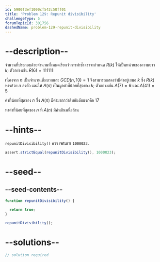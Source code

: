 ```yaml
---
id: 5900f3ef1000cf542c50ff01
title: 'Problem 129: Repunit divisibility'
challengeType: 5
forumTopicId: 301756
dashedName: problem-129-repunit-divisibility
---
```


# --description--

จำนวนที่ประกอบด้วยจำนวนทั้งหมดเรียกว่าการทำซ้ำ เราจะกำหนด $R(k)$ ให้เป็นหน่วยของความยาว $k$; ตัวอย่างเช่น $R(6) = 111111$

เนื่องจาก $n$ เป็นจำนวนเต็มบวกและ $GCD(n, 10) = 1$ จึงสามารถแสดงว่ามีค่าอยู่เสมอ $k$ ซึ่ง $R(k)$ หารด้วย $n$ ลงตัว และให้ $A(n)$ เป็นมูลค่าที่น้อยที่สุดของ $k$; ตัวอย่างเช่น $A(7) = 6$ และ $A(41) = 5$

ค่าที่น้อยที่สุดของ $n$ ซึ่ง $A(n)$ มีค่ามากกว่าสิบอันดับแรกคือ 17

หาค่าที่น้อยที่สุดของ $n$ ที่ $A(n)$ มีค่าเกินหนึ่งล้าน

# --hints--

`repunitDivisibility()` ควร return `1000023`.

```js
assert.strictEqual(repunitDivisibility(), 1000023);
```

# --seed--

## --seed-contents--

```js
function repunitDivisibility() {

  return true;
}

repunitDivisibility();
```

# --solutions--

```js
// solution required
```
